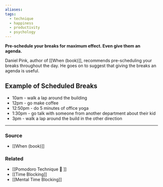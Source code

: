 ```yaml
---
aliases: 
tags:
  - technique
  - happiness
  - productivity
  - psychology
---
```

**Pre-schedule your breaks for maximum effect. Even give them an agenda.**

Daniel Pink, author of [[When (book)]], recommends pre-scheduling your breaks throughout the day. He goes on to suggest that giving the breaks an agenda is useful. 

## Example of Scheduled Breaks

- 10am - walk a lap around the building
- 12pm - go make coffee
- 12:50pm - do 5 minutes of office yoga
- 1:30pm - go talk with someone from another department about their kid
- 3pm - walk a lap around the build in the other direction

---

### Source
- [[When (book)]]

### Related
- [[Pomodoro Technique 🍅 ]] 
- [[Time Blocking]] 
- [[Mental Time Blocking]]